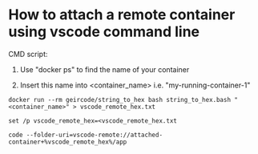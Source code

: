 # How to attach a remote container using vscode command line

CMD script:

1. Use "docker ps" to find the name of your container

2. Insert this name into <container_name> i.e. "my-running-container-1"

```
docker run --rm geircode/string_to_hex bash string_to_hex.bash "<container_name>" > vscode_remote_hex.txt

set /p vscode_remote_hex=<vscode_remote_hex.txt

code --folder-uri=vscode-remote://attached-container+%vscode_remote_hex%/app

```
